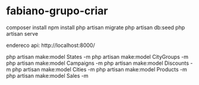 # fabiano-grupo-criar

composer install
npm install
php artisan migrate
php artisan db:seed
php artisan serve


endereco api: http://localhost:8000/

php artisan make:model States -m
php artisan make:model CityGroups -m
php artisan make:model Campaigns -m
php artisan make:model Discounts -m
php artisan make:model Cities -m
php artisan make:model Products -m
php artisan make:model Sales -m